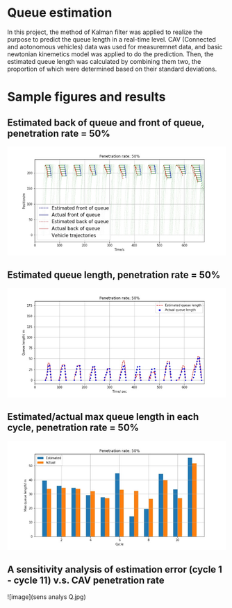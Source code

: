 # Queue estimation

In this project, the method of Kalman filter was applied to realize the purpose to predict the queue length in a real-time level. CAV (Connected and aotonomous vehicles) data was used for measuremnet data, and basic newtonian kinemetics model was applied to do the prediction. Then, the estimated queue length was calculated by combining them two, the proportion of which were determined based on their standard deviations.

# Sample figures and results
## Estimated back of queue and front of queue, penetration rate = 50%
![image](50%.jpg)
## Estimated queue length, penetration rate = 50%
![image](50%_queue.jpg)
## Estimated/actual max queue length in each cycle, penetration rate = 50%
![image](50%_max_q.jpg)
## A sensitivity analysis of estimation error (cycle 1 - cycle 11) v.s. CAV penetration rate
![image](sens analys Q.jpg)
